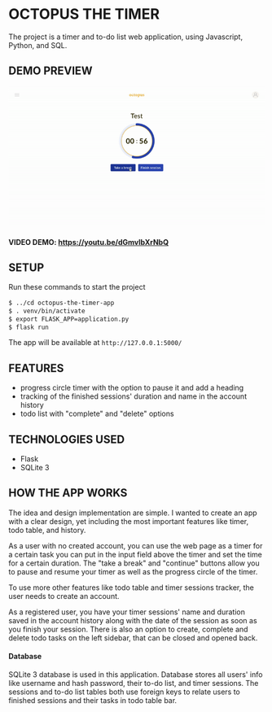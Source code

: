 # OCTOPUS THE TIMER

The project is a timer and to-do list web application, using Javascript, Python, and SQL.

## DEMO PREVIEW
![project demo gif](octopus.gif)

#### VIDEO DEMO:  <https://youtu.be/dGmvlbXrNbQ>

## SETUP
Run these commands to start the project
```
$ ../cd octopus-the-timer-app
$ . venv/bin/activate
$ export FLASK_APP=application.py
$ flask run
```
The app will be available at `http://127.0.0.1:5000/`

## FEATURES

- progress circle timer with the option to pause it and add a heading
- tracking of the finished sessions' duration and name in the account history
- todo list with "complete" and "delete" options

## TECHNOLOGIES USED

- Flask
- SQLite 3

## HOW THE APP WORKS

The idea and design implementation are simple.
I wanted to create an app with a clear design, yet including the most important features like timer, todo table, and history.

As a user with no created account, you can use the web page as a timer for a certain task you can put in the input field above the timer and set the time for a certain duration. The "take a break" and "continue" buttons allow you to pause and resume your timer as well as the progress circle of the timer.

To use more other features like todo table and timer sessions tracker, the user needs to create an account.

As a registered user, you have your timer sessions' name and duration saved in the account history along with the date of the session as soon as you finish your session. There is also an option to create, complete and delete todo tasks on the left sidebar, that can be closed and opened back.

#### Database

SQLite 3 database is used in this application. Database stores all users' info like username and hash password, their to-do list, and timer sessions. The sessions and to-do list tables both use foreign keys to relate users to finished sessions and their tasks in todo table bar.
